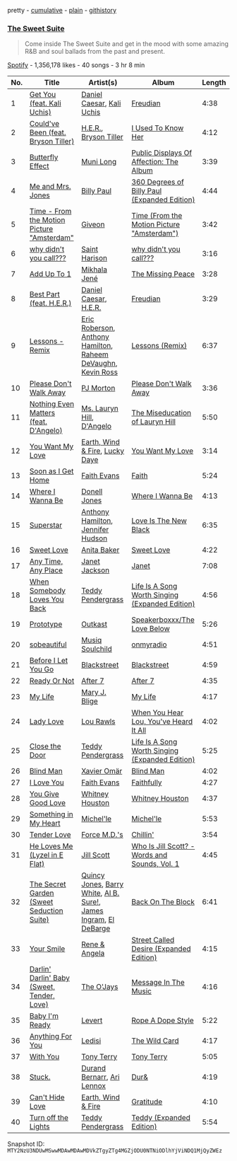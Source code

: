 pretty - [cumulative](/playlists/cumulative/37i9dQZF1DX2Ma8k80RiMN.md) - [plain](/playlists/plain/37i9dQZF1DX2Ma8k80RiMN) - [githistory](https://github.githistory.xyz/mackorone/spotify-playlist-archive/blob/main/playlists/plain/37i9dQZF1DX2Ma8k80RiMN)

### [The Sweet Suite](https://open.spotify.com/playlist/37i9dQZF1DX2Ma8k80RiMN)

> Come inside The Sweet Suite and get in the mood with some amazing R&B and soul ballads from the past and present.

[Spotify](https://open.spotify.com/user/spotify) - 1,356,178 likes - 40 songs - 3 hr 8 min

| No. | Title | Artist(s) | Album | Length |
|---|---|---|---|---|
| 1 | [Get You \(feat\. Kali Uchis\)](https://open.spotify.com/track/7zFXmv6vqI4qOt4yGf3jYZ) | [Daniel Caesar](https://open.spotify.com/artist/20wkVLutqVOYrc0kxFs7rA), [Kali Uchis](https://open.spotify.com/artist/1U1el3k54VvEUzo3ybLPlM) | [Freudian](https://open.spotify.com/album/3xybjP7r2VsWzwvDQipdM0) | 4:38 |
| 2 | [Could've Been \(feat\. Bryson Tiller\)](https://open.spotify.com/track/6oEVnWKgPqIEPc53OYDNqG) | [H.E.R.](https://open.spotify.com/artist/3Y7RZ31TRPVadSFVy1o8os), [Bryson Tiller](https://open.spotify.com/artist/2EMAnMvWE2eb56ToJVfCWs) | [I Used To Know Her](https://open.spotify.com/album/0IMTA2Wz6p8CNZ0MDK2zvg) | 4:12 |
| 3 | [Butterfly Effect](https://open.spotify.com/track/0lmBL4iK4PpXF0YUlaopxs) | [Muni Long](https://open.spotify.com/artist/7tjVFCxJdwT4NdrTmjyjQ6) | [Public Displays Of Affection: The Album](https://open.spotify.com/album/7fe4Mem3wWgY6zkTFuKUI9) | 3:39 |
| 4 | [Me and Mrs\. Jones](https://open.spotify.com/track/6Ro2z4RtAUew9Kz2HZWZUi) | [Billy Paul](https://open.spotify.com/artist/187xgSpsFH8mMbAcoCW0zE) | [360 Degrees of Billy Paul \(Expanded Edition\)](https://open.spotify.com/album/2t3e2RCx9fmVO7jmhrOm3a) | 4:44 |
| 5 | [Time \- From the Motion Picture "Amsterdam"](https://open.spotify.com/track/7nV3HScm7VfvyGdN5u6GNS) | [Giveon](https://open.spotify.com/artist/4fxd5Ee7UefO4CUXgwJ7IP) | [Time \(From the Motion Picture "Amsterdam"\)](https://open.spotify.com/album/3VDUN8potNxTgF520R642l) | 3:42 |
| 6 | [why didn't you call???](https://open.spotify.com/track/07c4PaAD3aPavDfZxeHZoY) | [Saint Harison](https://open.spotify.com/artist/16AILHA3N2C3ngRuR2FdfH) | [why didn't you call???](https://open.spotify.com/album/5FeMSqLDKegFzCBoQxhZlK) | 3:16 |
| 7 | [Add Up To 1](https://open.spotify.com/track/0GaSs1MtArSVQ1mPPACxDG) | [Mikhala Jené](https://open.spotify.com/artist/1wbags12HDkfPHnyyH5Qiy) | [The Missing Peace](https://open.spotify.com/album/0yOXtde4YGMQadJic2I6qr) | 3:28 |
| 8 | [Best Part \(feat\. H.E.R.\)](https://open.spotify.com/track/1RMJOxR6GRPsBHL8qeC2ux) | [Daniel Caesar](https://open.spotify.com/artist/20wkVLutqVOYrc0kxFs7rA), [H.E.R.](https://open.spotify.com/artist/3Y7RZ31TRPVadSFVy1o8os) | [Freudian](https://open.spotify.com/album/3xybjP7r2VsWzwvDQipdM0) | 3:29 |
| 9 | [Lessons \- Remix](https://open.spotify.com/track/3k6Eu5Gq7PM7krNbCqkQUs) | [Eric Roberson](https://open.spotify.com/artist/2ewAU3d4El7WSIxWUJaZJn), [Anthony Hamilton](https://open.spotify.com/artist/2DzRMyWgjuMbYvt5BLbpCo), [Raheem DeVaughn](https://open.spotify.com/artist/59NO6KX7wQCG7jGdtH1NtL), [Kevin Ross](https://open.spotify.com/artist/5ae3MM8dgOn3QPHzqFDJlY) | [Lessons \(Remix\)](https://open.spotify.com/album/78IsczI1FMVEkgbynVBvHl) | 6:37 |
| 10 | [Please Don't Walk Away](https://open.spotify.com/track/5cLRmsipy54ddUeJt1h4uk) | [PJ Morton](https://open.spotify.com/artist/2FMOHE79X98yptp4RpPrt7) | [Please Don't Walk Away](https://open.spotify.com/album/1r7kgxzwwL0fVQ4FfkA2Dy) | 3:36 |
| 11 | [Nothing Even Matters \(feat\. D'Angelo\)](https://open.spotify.com/track/1Q0lOGB52skgfzdcq233vs) | [Ms\. Lauryn Hill](https://open.spotify.com/artist/2Mu5NfyYm8n5iTomuKAEHl), [D'Angelo](https://open.spotify.com/artist/336vr2M3Va0FjyvB55lJEd) | [The Miseducation of Lauryn Hill](https://open.spotify.com/album/1BZoqf8Zje5nGdwZhOjAtD) | 5:50 |
| 12 | [You Want My Love](https://open.spotify.com/track/5BQf3eyCsoSP5jNGx9sPdD) | [Earth, Wind & Fire](https://open.spotify.com/artist/4QQgXkCYTt3BlENzhyNETg), [Lucky Daye](https://open.spotify.com/artist/5Vuvs6Py2JRU7WiFDVsI7J) | [You Want My Love](https://open.spotify.com/album/2GGcfPODdGZ3m6riQU4rNq) | 3:14 |
| 13 | [Soon as I Get Home](https://open.spotify.com/track/6SkGfPa77E4giShVbk9N6R) | [Faith Evans](https://open.spotify.com/artist/5NDMothbpdpq2xHqSjrrWn) | [Faith](https://open.spotify.com/album/36G7gDkkRckUGU7lgG6nev) | 5:24 |
| 14 | [Where I Wanna Be](https://open.spotify.com/track/2uZwyxrg6VPvlVsvclIfel) | [Donell Jones](https://open.spotify.com/artist/5KNqYrivNgVCHBssEUSu5B) | [Where I Wanna Be](https://open.spotify.com/album/01riz9JMpPdL99fYhoZaph) | 4:13 |
| 15 | [Superstar](https://open.spotify.com/track/0PKcHf6NgPitUVFwzKnz3c) | [Anthony Hamilton](https://open.spotify.com/artist/2DzRMyWgjuMbYvt5BLbpCo), [Jennifer Hudson](https://open.spotify.com/artist/35GL8Cu2GKTcHzKGi75xl5) | [Love Is The New Black](https://open.spotify.com/album/1CHYpX14nBeQ17oNSF9n5h) | 6:35 |
| 16 | [Sweet Love](https://open.spotify.com/track/4xVXe1VS5zlQyECVk6GRrL) | [Anita Baker](https://open.spotify.com/artist/46CH1Gp8l8QVly8bpG9JFG) | [Sweet Love](https://open.spotify.com/album/5ua8gCeWXrvivM9hfVCXhD) | 4:22 |
| 17 | [Any Time, Any Place](https://open.spotify.com/track/2yOm4lN7aTygtXanJFNFWU) | [Janet Jackson](https://open.spotify.com/artist/4qwGe91Bz9K2T8jXTZ815W) | [Janet](https://open.spotify.com/album/7qIuZgsMkRuh7rzi4qVcpg) | 7:08 |
| 18 | [When Somebody Loves You Back](https://open.spotify.com/track/7wJeXISGGTLVv2kBPtCJHw) | [Teddy Pendergrass](https://open.spotify.com/artist/68kACMx6A3D2BYiO056MeQ) | [Life Is A Song Worth Singing \(Expanded Edition\)](https://open.spotify.com/album/0uhJOt9UNPeI9BhegNXMkw) | 4:56 |
| 19 | [Prototype](https://open.spotify.com/track/1QJb6LWvPXZpTMiqqODqkH) | [Outkast](https://open.spotify.com/artist/1G9G7WwrXka3Z1r7aIDjI7) | [Speakerboxxx/The Love Below](https://open.spotify.com/album/1UsmQ3bpJTyK6ygoOOjG1r) | 5:26 |
| 20 | [sobeautiful](https://open.spotify.com/track/2PN3gbuBn5WBEwrEJH3xiu) | [Musiq Soulchild](https://open.spotify.com/artist/3UVRliakQfa1pMWIsNuiZ8) | [onmyradio](https://open.spotify.com/album/50kPvqerqvDdl0JoWNMukp) | 4:51 |
| 21 | [Before I Let You Go](https://open.spotify.com/track/2rkVoKVEMuct8SmEIGKzBw) | [Blackstreet](https://open.spotify.com/artist/2P3cjUru4H3fhSXXNxE9kA) | [Blackstreet](https://open.spotify.com/album/26yshjRCAGf1mLJtfTrlsb) | 4:59 |
| 22 | [Ready Or Not](https://open.spotify.com/track/6AgDFWLbbAt2migXMbrhXT) | [After 7](https://open.spotify.com/artist/4UPcJIhr5K5fPsm4itqT7E) | [After 7](https://open.spotify.com/album/3glZbvQfT7BX4Ih3X3y63W) | 4:35 |
| 23 | [My Life](https://open.spotify.com/track/7ytES33eLYS9WaZLKqWfYM) | [Mary J\. Blige](https://open.spotify.com/artist/1XkoF8ryArs86LZvFOkbyr) | [My Life](https://open.spotify.com/album/1OQ5l5rHKqUumPpn559zJC) | 4:17 |
| 24 | [Lady Love](https://open.spotify.com/track/2ydBZKZD2nr7XTd64E2AVg) | [Lou Rawls](https://open.spotify.com/artist/1zJBFCev9UwOMcrZsLi2od) | [When You Hear Lou, You've Heard It All](https://open.spotify.com/album/6mg5MNs8xfiFxVaDX7Rycl) | 4:02 |
| 25 | [Close the Door](https://open.spotify.com/track/53m3UkzcaQVbB2DENsrJiK) | [Teddy Pendergrass](https://open.spotify.com/artist/68kACMx6A3D2BYiO056MeQ) | [Life Is A Song Worth Singing \(Expanded Edition\)](https://open.spotify.com/album/0uhJOt9UNPeI9BhegNXMkw) | 5:25 |
| 26 | [Blind Man](https://open.spotify.com/track/0DQQRJ4sR3pxwom9L7D7QR) | [Xavier Omär](https://open.spotify.com/artist/3UjPnt2nRmw10N58bBeNOg) | [Blind Man](https://open.spotify.com/album/5CN0cIlAqXEKvG46FEHp0X) | 4:02 |
| 27 | [I Love You](https://open.spotify.com/track/6gsmFgUiSTuinJlScwFODv) | [Faith Evans](https://open.spotify.com/artist/5NDMothbpdpq2xHqSjrrWn) | [Faithfully](https://open.spotify.com/album/0pP9NBXbbRH2ZJb7fazkZy) | 4:27 |
| 28 | [You Give Good Love](https://open.spotify.com/track/0t6DdFmFQhQYWhmfa5FJer) | [Whitney Houston](https://open.spotify.com/artist/6XpaIBNiVzIetEPCWDvAFP) | [Whitney Houston](https://open.spotify.com/album/2MH37enG6IPvNK5QFLyKes) | 4:37 |
| 29 | [Something in My Heart](https://open.spotify.com/track/1CrWoWuxupYY1vi1XRdpBX) | [Michel'le](https://open.spotify.com/artist/4D0WfOUqTzqKysXt33VL3j) | [Michel'le](https://open.spotify.com/album/2PngFAB0v6216314TZRcGb) | 5:53 |
| 30 | [Tender Love](https://open.spotify.com/track/6D527hFJzl1vWSzosEbyQk) | [Force M.D.'s](https://open.spotify.com/artist/3KpLtTMpLAko7nBDmiYg7Z) | [Chillin'](https://open.spotify.com/album/1UIA4LOQQjE6PwiOo6MMDR) | 3:54 |
| 31 | [He Loves Me \(Lyzel in E Flat\)](https://open.spotify.com/track/2PzYqACbv12FNhrlHPfJEH) | [Jill Scott](https://open.spotify.com/artist/6AVLthptCPhfrxlHadOBJD) | [Who Is Jill Scott? \- Words and Sounds, Vol\. 1](https://open.spotify.com/album/620y2xi6SkUb6IZlnnWxuG) | 4:45 |
| 32 | [The Secret Garden \(Sweet Seduction Suite\)](https://open.spotify.com/track/3PZW66625MiyEmZaat7tce) | [Quincy Jones](https://open.spotify.com/artist/3rxIQc9kWT6Ueg4BhnOwRK), [Barry White](https://open.spotify.com/artist/3rfgbfpPSfXY40lzRK7Syt), [Al B\. Sure!](https://open.spotify.com/artist/1fvz0vd4P0LNMkAysF1ivk), [James Ingram](https://open.spotify.com/artist/5bTTx0CRvZj1kRJwUsWWYo), [El DeBarge](https://open.spotify.com/artist/5xO4f5QyPMYnCPRyRveBSD) | [Back On The Block](https://open.spotify.com/album/5DR4gcd3fj3E6XhbPTaF82) | 6:41 |
| 33 | [Your Smile](https://open.spotify.com/track/7GPd68coLrQ0prQcbceWkG) | [Rene & Angela](https://open.spotify.com/artist/01Wck2m10xhdxUrLaMq60y) | [Street Called Desire \(Expanded Edition\)](https://open.spotify.com/album/3pUaS5txjbE7K6LwdTTay5) | 4:15 |
| 34 | [Darlin' Darlin' Baby \(Sweet, Tender, Love\)](https://open.spotify.com/track/2gdvXdZatpwlUM1bfTzwxi) | [The O'Jays](https://open.spotify.com/artist/38h03gA85YYPeDPd9ER9rT) | [Message In The Music](https://open.spotify.com/album/1XoURLvpVgr7WR4fJ6OJSC) | 4:16 |
| 35 | [Baby I'm Ready](https://open.spotify.com/track/3efy0g1He1zJ4B94VMbbBo) | [Levert](https://open.spotify.com/artist/0G7OYsWptjRzVFT1AxP8TS) | [Rope A Dope Style](https://open.spotify.com/album/65gxRNu9BBpc0M1KydPtta) | 5:22 |
| 36 | [Anything For You](https://open.spotify.com/track/3yP27QF0cTGw5RlfjqKL4R) | [Ledisi](https://open.spotify.com/artist/60ciIY5MouLc2Y9n34DJdA) | [The Wild Card](https://open.spotify.com/album/1k61cWVj8AgcXdZUwRaCai) | 4:17 |
| 37 | [With You](https://open.spotify.com/track/1l69V1gBVRN02Hgt7a7sqt) | [Tony Terry](https://open.spotify.com/artist/1IEiax2qJ9BZiCKs0DXzc1) | [Tony Terry](https://open.spotify.com/album/0RRdCAkHE6wCQLsAGJ9cqM) | 5:05 |
| 38 | [Stuck.](https://open.spotify.com/track/7JeCUUnOpoz4JoV84fliOc) | [Durand Bernarr](https://open.spotify.com/artist/2d6ggH1oVt4z2zCuY2u5DW), [Ari Lennox](https://open.spotify.com/artist/1vaQ6v3pOFxAIrFoPrAcom) | [Dur&](https://open.spotify.com/album/6pW1am4w3SRnL7l6lpOHPR) | 4:19 |
| 39 | [Can't Hide Love](https://open.spotify.com/track/6hsQO3hz648zS7t2QyUpfz) | [Earth, Wind & Fire](https://open.spotify.com/artist/4QQgXkCYTt3BlENzhyNETg) | [Gratitude](https://open.spotify.com/album/7AqOsJkpKZdkiap6CmIJ3Z) | 4:10 |
| 40 | [Turn off the Lights](https://open.spotify.com/track/47nJdvSobIGBYdN7y2caLM) | [Teddy Pendergrass](https://open.spotify.com/artist/68kACMx6A3D2BYiO056MeQ) | [Teddy \(Expanded Edition\)](https://open.spotify.com/album/5WeHpxpPWmURN5kVQ4lhHM) | 5:54 |

Snapshot ID: `MTY2NzU3NDUwMSwwMDAwMDAwMDVkZTgyZTg4MGZjODU0NTNiODlhYjViNDQ1MjQyZWEz`
